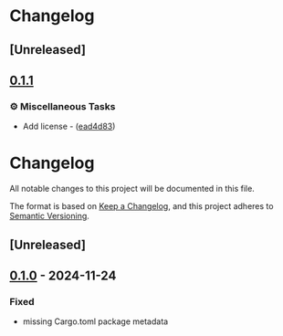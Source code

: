 # Changelog

## [Unreleased]

## [0.1.1](https://github.com/elcoosp/scrpr/compare/v0.1.0...v0.1.1)

### ⚙️ Miscellaneous Tasks

- Add license - ([ead4d83](https://github.com/elcoosp/scrpr/commit/ead4d83d90de326e6d29c15449f5a556c09ecb49))

# Changelog

All notable changes to this project will be documented in this file.

The format is based on [Keep a Changelog](https://keepachangelog.com/en/1.0.0/),
and this project adheres to [Semantic Versioning](https://semver.org/spec/v2.0.0.html).

## [Unreleased]

## [0.1.0](https://github.com/elcoosp/scrpr/releases/tag/v0.1.0) - 2024-11-24

### Fixed

- missing Cargo.toml package metadata
